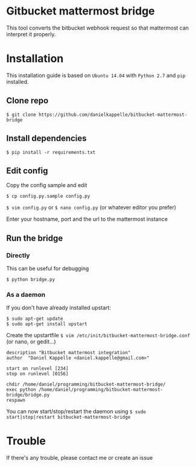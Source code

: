 # Gitbucket mattermost bridge
This tool converts the bitbucket webhook request so that mattermost can interpret it properly.

# Installation
This installation guide is based on `Ubuntu 14.04` with `Python 2.7` and `pip` installed.

## Clone repo
`$ git clone https://github.com/danielkappelle/bitbucket-mattermost-bridge`

## Install dependencies
`$ pip install -r requirements.txt`

## Edit config
Copy the config sample and edit

`$ cp config.py.sample config.py`

`$ vim config.py` or `$ nano config.py` (or whatever editor you prefer)

Enter your hostname, port and the url to the mattermost instance

## Run the bridge
### Directly
This can be useful for debugging

`$ python bridge.py`

### As a daemon
If you don't have already installed upstart:
```
$ sudo apt-get update
$ sudo apt-get install upstart
```

Create the upstartfile
`$ vim /etc/init/bitbucket-mattermost-bridge.conf` (or nano, or gedit...)

```
description "Bitbucket mattermost integration"
author  "Daniel Kappelle <daniel.kappelle@gmail.com>"

start on runlevel [234]
stop on runlevel [0156]

chdir /home/daniel/programming/bitbucket-mattermost-bridge/
exec python /home/daniel/programming/bitbucket-mattermost-bridge/bridge.py
respawn
```

You can now start/stop/restart the daemon using
`$ sudo start|stop|restart bitbucket-mattermost-bridge`

# Trouble
If there's any trouble, please contact me or create an issue
